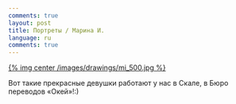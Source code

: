 ```yaml
---
comments: true
layout: post
title: Портреты / Марина И.
language: ru
comments: true
---
```


[{% img center /images/drawings/mi_500.jpg %}](/images/drawings/mi.jpg)

Вот такие прекрасные девушки работают у нас в Скале, в Бюро переводов «Окей»!:)

